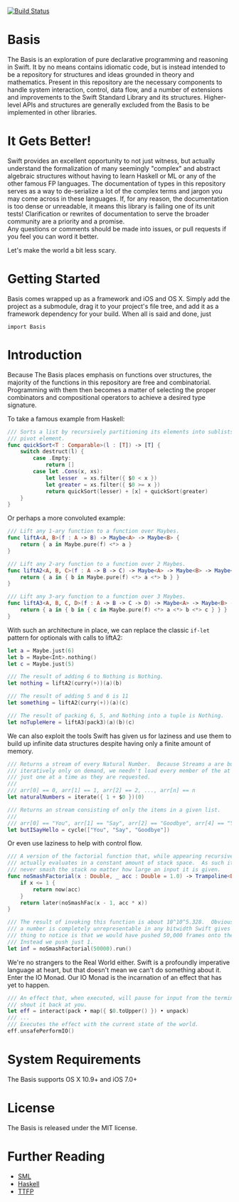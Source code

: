 [![Build Status](https://travis-ci.org/typelift/Basis.svg?branch=master)](https://travis-ci.org/typelift/Basis)

Basis
=====

The Basis is an exploration of pure declarative programming and reasoning in 
Swift.  It by no means contains idiomatic code, but is instead intended to be a
repository for structures and ideas grounded in theory and mathematics.  Present
in this repository are the necessary components to handle system interaction, 
control, data flow, and a number of extensions and improvements to the Swift 
Standard Library and its structures.  Higher-level APIs and structures are 
generally excluded from the Basis to be implemented in other libraries.
 

It Gets Better!
===============

Swift provides an excellent opportunity to not just witness, but actually 
understand the formalization of many seemingly "complex" and abstract algebraic
structures without having to learn Haskell or ML or any of the other famous FP 
languages.  The documentation of types in this repository serves as a way to 
de-serialize a lot of the complex terms and jargon you may come across in these 
languages.  If, for any reason, the documentation is too dense or unreadable, it
means this library is failing one of its unit tests!  Clarification or rewrites
of documentation to serve the broader community are a priority and a promise.  
Any questions or comments should be made into issues, or pull requests if you 
feel you can word it better.

Let's make the world a bit less scary.

Getting Started
===============

Basis comes wrapped up as a framework and iOS and OS X.  Simply add the project
as a submodule, drag it to your project's file tree, and add it as a framework 
dependency for your build.  When all is said and done, just 

```
import Basis
``` 

Introduction
============

Because The Basis places emphasis on functions over structures, the majority of
the functions in this repository are free and combinatorial.  Programming with
them then becomes a matter of selecting the proper combinators and compositional
operators to achieve a desired type signature.

To take a famous example from Haskell:

```Swift
/// Sorts a list by recursively partitioning its elements into sublists around a
/// pivot element.
func quickSort<T : Comparable>(l : [T]) -> [T] {
    switch destruct(l) {
        case .Empty:
            return []
        case let .Cons(x, xs):
            let lesser  = xs.filter({ $0 < x })
            let greater = xs.filter({ $0 >= x })
            return quickSort(lesser) + [x] + quickSort(greater)
    }
}
```

Or perhaps a more convoluted example:

```Swift
/// Lift any 1-ary function to a function over Maybes.
func liftA<A, B>(f : A -> B) -> Maybe<A> -> Maybe<B> {
    return { a in Maybe.pure(f) <*> a }
}

/// Lift any 2-ary function to a function over 2 Maybes.   
func liftA2<A, B, C>(f : A -> B -> C) -> Maybe<A> -> Maybe<B> -> Maybe<C> {
    return { a in { b in Maybe.pure(f) <*> a <*> b } }
}

/// Lift any 3-ary function to a function over 3 Maybes.
func liftA3<A, B, C, D>(f : A -> B -> C -> D) -> Maybe<A> -> Maybe<B> -> Maybe<C> -> Maybe <D> {
    return { a in { b in { c in Maybe.pure(f) <*> a <*> b <*> c } } }
}
```

With such an architecture in place, we can replace the classic `if-let` pattern
for optionals with calls to liftA2:

```Swift
let a = Maybe.just(6)
let b = Maybe<Int>.nothing()
let c = Maybe.just(5)

/// The result of adding 6 to Nothing is Nothing.
let nothing = liftA2(curry(+))(a)(b)

/// The result of adding 5 and 6 is 11
let something = liftA2(curry(+))(a)(c)

/// The result of packing 6, 5, and Nothing into a tuple is Nothing.
let noTupleHere = liftA3(pack3)(a)(b)(c)
```

We can also exploit the tools Swift has given us for laziness and use them to
build up infinite data structures despite having only a finite amount of memory.

```Swift
/// Returns a stream of every Natural Number.  Because Streams a are built up 
/// iteratively only on demand, we needn't load every member of the at once, 
/// just one at a time as they are requested. 
///
/// arr[0] == 0, arr[1] == 1, arr[2] == 2, ..., arr[n] == n
let naturalNumbers = iterate({ 1 + $0 })(0)

/// Returns an stream consisting of only the items in a given list.
///
/// arr[0] == "You", arr[1] == "Say", arr[2] == "Goodbye", arr[4] == "You", ...
let butISayHello = cycle(["You", "Say", "Goodbye"])
```

Or even use laziness to help with control flow.

```Swift
/// A version of the factorial function that, while appearing recursive,
/// actually evaluates in a constant amount of stack space.  As such it will
/// never smash the stack no matter how large an input it is given. 
func noSmashFactorial(x : Double, _ acc : Double = 1.0) -> Trampoline<Double> {
    if x <= 1 {
        return now(acc)
    }
    return later(noSmashFac(x - 1, acc * x))
}

/// The result of invoking this function is about 10^10^5.328.  Obviously, such
/// a number is completely unrepresentable in any bitwidth Swift gives us.  The 
/// thing to notice is that we would have pushed 50,000 frames onto the stack.  
/// Instead we push just 1. 
let inf = noSmashFactorial(50000).run()
```

We're no strangers to the Real World either.  Swift is a profoundly imperative
language at heart, but that doesn't mean we can't do something about it.  Enter
the IO Monad.  Our IO Monad is the incarnation of an effect that has yet to
happen.

```Swift
/// An effect that, when executed, will pause for input from the terminal, then
/// shout it back at you.
let eff = interact(pack • map({ $0.toUpper() }) • unpack)
/// ...
/// Executes the effect with the current state of the world.
eff.unsafePerformIO()
```

System Requirements
===================

The Basis supports OS X 10.9+ and iOS 7.0+

License
=======

The Basis is released under the MIT license.

Further Reading
===============

- [SML](http://en.wikipedia.org/wiki/Standard_ML)
- [Haskell](http://haskell.org/)
- [TTFP](https://www.cs.kent.ac.uk/people/staff/sjt/TTFP/)

